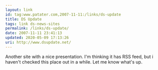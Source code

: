 ```yaml
---
layout: link
id: tag:www.patater.com,2007-11-11:/links/ds-update
title: DS Update
tags: link ds-news-sites
permalink: /links/ds-update/
date: 2007-11-11 23:41:13
updated: 2020-05-09 17:13:26
uri: http://www.dsupdate.net/
---
```

Another site with a nice presentation. I'm thinking it has RSS feed, but i
haven't checked this place out in a while. Let me know what's up.

